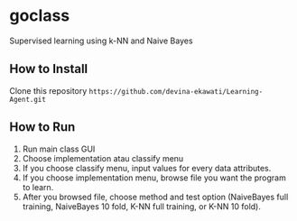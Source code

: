 # goclass
Supervised learning using k-NN and Naive Bayes

## How to Install
Clone this repository ```https://github.com/devina-ekawati/Learning-Agent.git```

## How to Run
1. Run main class GUI
2. Choose implementation atau classify menu
3. If you choose classify menu, input values for every data attributes.
4. If you choose implementation menu, browse file you want the program to learn.
5. After you browsed file, choose method and test option (NaiveBayes full training, NaiveBayes 10 fold, K-NN full training, or K-NN 10 fold).
